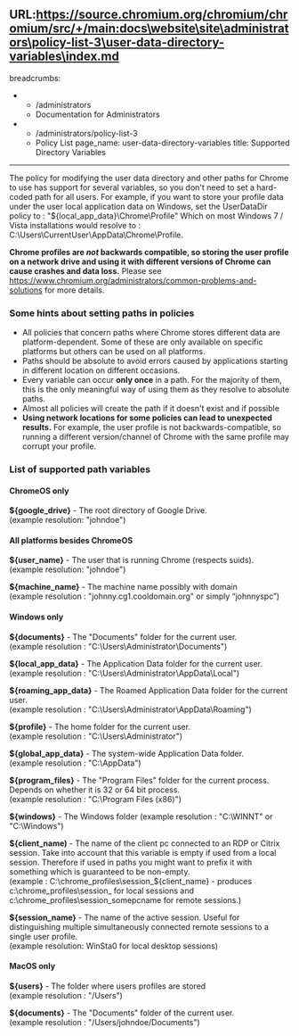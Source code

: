URL:https://source.chromium.org/chromium/chromium/src/+/main:docs\website\site\administrators\policy-list-3\user-data-directory-variables\index.md
---
breadcrumbs:
- - /administrators
  - Documentation for Administrators
- - /administrators/policy-list-3
  - Policy List
page_name: user-data-directory-variables
title: Supported Directory Variables
---

The policy for modifying the user data directory and other paths for Chrome to
use has support for several variables, so you don't need to set a hard-coded
path for all users. For example, if you want to store your profile data under
the user local application data on Windows, set the UserDataDir policy to :
"${local_app_data}\Chrome\Profile" Which on most Windows 7 / Vista
installations would resolve to :
C:\Users\CurrentUser\AppData\Chrome\Profile.

**Chrome profiles are _not_ backwards compatible, so storing the user profile
on a network drive and using it with different versions of Chrome can cause
crashes and data loss.** Please see
<https://www.chromium.org/administrators/common-problems-and-solutions> for more
details.

### Some hints about setting paths in policies

* All policies that concern paths where Chrome stores different data are
  platform-dependent. Some of these are only available on specific platforms
  but others can be used on all platforms.
* Paths should be absolute to avoid errors caused by applications starting in
  different location on different occasions.
* Every variable can occur **only once** in a path. For the majority of them,
  this is the only meaningful way of using them as they resolve to absolute
  paths.
* Almost all policies will create the path if it doesn't exist and if possible
* **Using network locations for some policies can lead to unexpected results.**
  For example, the user profile is not backwards-compatible, so running a
  different version/channel of Chrome with the same profile may corrupt your
  profile.

### List of supported path variables

#### ChromeOS only

**${google_drive}** - The root directory of Google Drive. \
(example resolution: "johndoe")

#### All platforms besides ChromeOS

**${user_name}** - The user that is running Chrome (respects suids). \
(example resolution: "johndoe")

**${machine_name}** - The machine name possibly with domain \
(example resolution : "johnny.cg1.cooldomain.org" or simply “johnnyspc”)

#### Windows only

**${documents}** - The "Documents" folder for the current user. \
(example resolution : "C:\Users\Administrator\Documents")

**${local_app_data}** - The Application Data folder for the current user. \
(example resolution : "C:\Users\Administrator\AppData\Local")

**${roaming_app_data}** - The Roamed Application Data folder for the current user. \
(example resolution : "C:\\Users\\Administrator\\AppData\\Roaming")

**${profile}** - The home folder for the current user. \
(example resolution : "C:\\Users\\Administrator")

**${global_app_data}** - The system-wide Application Data folder. \
(example resolution : "C:\AppData")

**${program_files}** - The "Program Files" folder for the current process.
Depends on whether it is 32 or 64 bit process. \
(example resolution : "C:\Program Files (x86)")

**${windows}** - The Windows folder
(example resolution : "C:\WINNT" or "C:\Windows")

**${client_name)** - The name of the client pc connected to an RDP or Citrix
session. Take into account that this variable is empty if used from a local
session. Therefore if used in paths you might want to prefix it with something
which is guaranteed to be non-empty. \
(example : C:\chrome_profiles\session_${client_name} - produces
c:\chrome_profiles\session_ for local sessions and
c:\chrome_profiles\session_somepcname for remote sessions.)

**${session_name}** - The name of the active session. Useful for distinguishing
multiple simultaneously connected remote sessions to a single user profile. \
(example resolution: WinSta0 for local desktop sessions)

#### MacOS only

**${users}** - The folder where users profiles are stored \
(example resolution : "/Users")

**${documents}** - The "Documents" folder of the current user. \
(example resolution : "/Users/johndoe/Documents")
